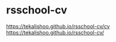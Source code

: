 # rsschool-cv

https://tekalishoo.github.io/rsschool-cv/cv  
https://tekalishoo.github.io/rsschool-cv/
